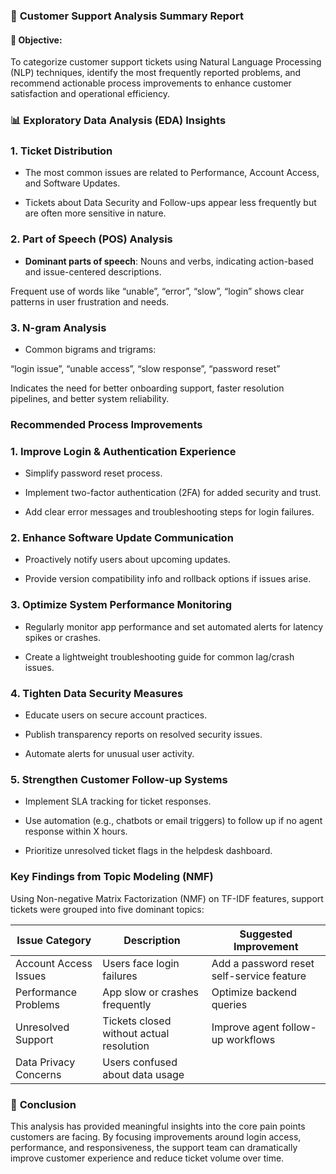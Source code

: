 ### 🧾 **Customer Support Analysis Summary Report**

####  🎯 **Objective:**

To categorize customer support tickets using Natural Language Processing (NLP) techniques, identify the most frequently reported problems, and recommend actionable process improvements to enhance customer satisfaction and operational efficiency.



### 📊 Exploratory Data Analysis (EDA) Insights


### 1. Ticket Distribution

* The most common issues are related to Performance, Account Access, and Software Updates.

* Tickets about Data Security and Follow-ups appear less frequently but are often more sensitive in nature.


### 2. Part of Speech (POS) Analysis

* **Dominant parts of speech**: Nouns and verbs, indicating action-based and issue-centered descriptions.

Frequent use of words like “unable”, “error”, “slow”, “login” shows clear patterns in user frustration and needs.


### 3. N-gram Analysis

* Common bigrams and trigrams:

“login issue”, “unable access”, “slow response”, “password reset”

Indicates the need for better onboarding support, faster resolution pipelines, and better system reliability.


### **Recommended Process Improvements**

### 1. Improve Login & Authentication Experience

* Simplify password reset process.

* Implement two-factor authentication (2FA) for added security and trust.

* Add clear error messages and troubleshooting steps for login failures.


### 2. Enhance Software Update Communication

* Proactively notify users about upcoming updates.

* Provide version compatibility info and rollback options if issues arise.


### 3. Optimize System Performance Monitoring

* Regularly monitor app performance and set automated alerts for latency spikes or crashes.

* Create a lightweight troubleshooting guide for common lag/crash issues.


### 4. Tighten Data Security Measures

* Educate users on secure account practices.

* Publish transparency reports on resolved security issues.

* Automate alerts for unusual user activity.


### 5. Strengthen Customer Follow-up Systems

* Implement SLA tracking for ticket responses.

* Use automation (e.g., chatbots or email triggers) to follow up if no agent response within X hours.

* Prioritize unresolved ticket flags in the helpdesk dashboard.


### Key Findings from Topic Modeling (NMF)

Using Non-negative Matrix Factorization (NMF) on TF-IDF features, support tickets were grouped into five dominant topics:


| Issue Category             | Description                                      | Suggested Improvement                      |
|---------------------------|--------------------------------------------------|--------------------------------------------|
| Account Access Issues     | Users face login failures                        | Add a password reset self-service feature  |
| Performance Problems      | App slow or crashes frequently                   | Optimize backend queries                   |
| Unresolved Support        | Tickets closed without actual resolution         | Improve agent follow-up workflows          |
| Data Privacy Concerns     | Users confused about data usage   



### 📌 **Conclusion**

This analysis has provided meaningful insights into the core pain points customers are facing. By focusing improvements around login access, performance, and responsiveness, the support team can dramatically improve customer experience and reduce ticket volume over time.